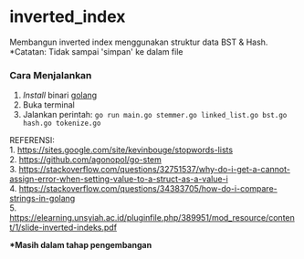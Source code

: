 # inverted_index
Membangun inverted index menggunakan struktur data BST &amp; Hash. *Catatan: Tidak sampai 'simpan' ke dalam file

### Cara Menjalankan
1. _Install_ binari [golang](https://golang.org)
2. Buka terminal
3. Jalankan perintah: ```go run main.go stemmer.go linked_list.go bst.go hash.go tokenize.go```

REFERENSI:  
	1. https://sites.google.com/site/kevinbouge/stopwords-lists  
	2. https://github.com/agonopol/go-stem  
	3. https://stackoverflow.com/questions/32751537/why-do-i-get-a-cannot-assign-error-when-setting-value-to-a-struct-as-a-value-i  
	4. https://stackoverflow.com/questions/34383705/how-do-i-compare-strings-in-golang  
	5. https://elearning.unsyiah.ac.id/pluginfile.php/389951/mod_resource/content/1/slide-inverted-indeks.pdf  

__*Masih dalam tahap pengembangan__
